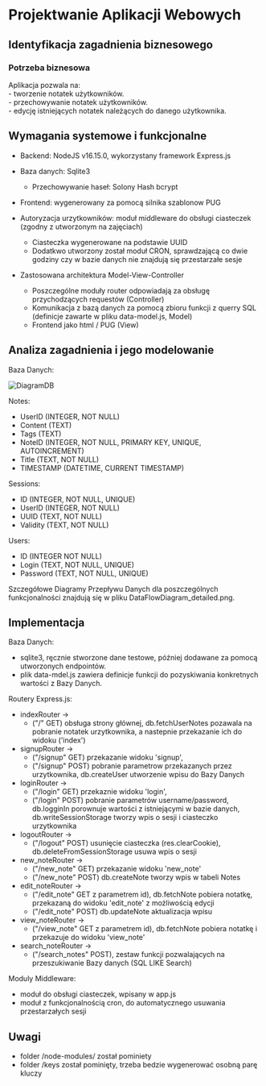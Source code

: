 # Projektwanie Aplikacji Webowych

## Identyfikacja zagadnienia biznesowego

### Potrzeba biznesowa  
  Aplikacja pozwala na:  
    - tworzenie notatek użytkowników.  
    - przechowywanie notatek użytkowników.   
    - edycję istniejących notatek należących do danego użytkownika.  
    
## Wymagania systemowe i funkcjonalne

- Backend: NodeJS v16.15.0, wykorzystany framework Express.js
- Baza danych: Sqlite3
  - Przechowywanie haseł: Solony Hash bcrypt
- Frontend: wygenerowany za pomocą silnika szablonow PUG
- Autoryzacja urzytkowników: moduł middleware do obsługi ciasteczek (zgodny z utworzonym na zajęciach)
  - Ciasteczka wygenerowane na podstawie UUID
  - Dodatkwo utworzony został moduł CRON, sprawdzającą co dwie godziny czy w bazie danych nie znajdują się przestarzałe sesje

- Zastosowana architektura Model-View-Controller
  - Poszczególne moduły router odpowiadają za obsługę przychodzących requestów (Controller)
  - Komunikacja z bazą danych za pomocą zbioru funkcji z querry SQL (definicje zawarte w pliku data-model.js, Model)
  - Frontend jako html / PUG (View)

## Analiza zagadnienia i jego modelowanie

Baza Danych:  
  
![DiagramDB](https://user-images.githubusercontent.com/22565779/173464692-f0e5779b-7a76-4fa0-8f2e-adc98ede5543.jpeg)

Notes:
  - UserID (INTEGER, NOT NULL)
  - Content (TEXT)
  - Tags (TEXT)
  - NoteID (INTEGER, NOT NULL, PRIMARY KEY, UNIQUE, AUTOINCREMENT)
  - Title (TEXT, NOT NULL)
  - TIMESTAMP (DATETIME, CURRENT TIMESTAMP)

Sessions:  
  - ID (INTEGER, NOT NULL, UNIQUE)
  - UserID (INTEGER, NOT NULL)
  - UUID (TEXT, NOT NULL)
  - Validity (TEXT, NOT NULL)

Users:  
  - ID (INTEGER NOT NULL)
  - Login (TEXT, NOT NULL, UNIQUE)
  - Password (TEXT, NOT NULL, UNIQUE)

Szczegółowe Diagramy Przepływu Danych dla poszczególnych funkcjonalności znajdują się w pliku DataFlowDiagram_detailed.png.   

## Implementacja

Baza Danych: 
  - sqlite3, ręcznie stworzone dane testowe, później dodawane za pomocą utworzonych endpointów.  
  - plik data-mdel.js zawiera definicje funkcji do pozyskiwania konkretnych wartości z Bazy Danych.  

Routery Express.js:
  - indexRouter -> 
    - ("/" GET) obsługa strony głównej, db.fetchUserNotes pozawala na pobranie notatek urzytkownika, a nastepnie przekazanie ich do widoku ('index')  
  - signupRouter -> 
    - ("/signup" GET) przekazanie widoku 'signup', 
    - ("/signup" POST) pobranie parametrow przekazanych przez urzytkownika, db.createUser utworzenie wpisu do Bazy Danych
  - loginRouter -> 
    - ("/login" GET) przekaznie widoku 'login', 
    - ("/login" POST) pobranie parametrów username/password, db.logginIn porownuje wartości z istniejącymi w bazie danych, db.writeSessionStorage tworzy wpis o sesji i ciasteczko urzytkownika
  - logoutRouter -> 
    - ("/logout" POST) usunięcie ciasteczka (res.clearCookie), db.deleteFromSessionStorage usuwa wpis o sesji 
  - new_noteRouter -> 
    - ("/new_note" GET) przekazanie widoku 'new_note' 
    - ("/new_note" POST) db.createNote tworzy wpis w tabeli Notes
  - edit_noteRouter -> 
    - ("/edit_note" GET z parametrem id), db.fetchNote pobiera notatkę, przekazaną do widoku 'edit_note' z możliwością edycji 
    - ("/edit_note" POST) db.updateNote aktualizacja wpisu
  - view_noteRouter -> 
    - ("/view_note" GET z parametrem id), db.fetchNote pobiera notatkę i przekazuje do widoku 'view_note'
  - search_noteRouter -> 
    - ("/search_notes" POST), zestaw funkcji pozwalających na przeszukiwanie Bazy danych (SQL LIKE Search)

Moduly Middleware:
  - moduł do obsługi ciasteczek, wpisany w app.js
  - moduł z funkcjonalnością cron, do automatycznego usuwania przestarzałych sesji

## Uwagi
- folder /node-modules/ został pominiety
- folder /keys został pominięty, trzeba bedzie wygenerować osobną parę kluczy
